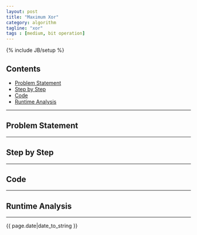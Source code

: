```yaml
---
layout: post  
title: "Maximum Xor"  
category: algorithm
tagline: "xor"
tags : [medium, bit operation]
---
```

{% include JB/setup %}

## Contents
+ [Problem Statement](#partI)
+ [Step by Step](#partII)
+ [Code](#partIII)
+ [Runtime Analysis](#partIIII)

----------------------------------

## Problem Statement 
<p id="partI"></p>


----------------------------------

## Step by Step 
<p id="partII"></p>


----------------------------------

## Code 
<p id="partIII"></p>


----------------------------------

## Runtime Analysis 
<p id="partIIII"></p>


----------------------------------


{{ page.date|date_to_string }}

